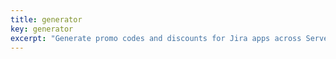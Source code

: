 ```yaml
---
title: generator
key: generator
excerpt: "Generate promo codes and discounts for Jira apps across Server, Data Center, and Cloud hosting environments with interactive selection tools."
---
```


[comment]: <> (<html>)

[comment]: <> (<head>)

[comment]: <> (    <script src="https://code.jquery.com/jquery-2.2.4.min.js" integrity="sha256-BbhdlvQf/xTY9gja0Dq3HiwQF8LaCRTXxZKRutelT44=" crossorigin="anonymous"></script>)

[comment]: <> (    <link href="https://cdn.jsdelivr.net/npm/select2@4.1.0-rc.0/dist/css/select2.min.css" rel="stylesheet" />)

[comment]: <> (    <script src="https://cdn.jsdelivr.net/npm/select2@4.1.0-rc.0/dist/js/select2.min.js"></script>)

[comment]: <> (</head>)

[comment]: <> (<div id="hosting" style="width: 100%; margin-bottom: 20px">)

[comment]: <> (    <label>Hosting</label>)

[comment]: <> (    <select class="hosting" name="hosting" style="width: 100%;">)

[comment]: <> (      <option value="SERVER">Server</option>)

[comment]: <> (      <option value="DC">Data center</option>)

[comment]: <> (      <option value="CLOUD">Cloud</option>)

[comment]: <> (    </select>)

[comment]: <> (</div>)

[comment]: <> (<div id="server" style="width: 100%; display: none; margin-bottom: 20px" >)

[comment]: <> (<label>Server apps</label>)

[comment]: <> (<select class="addons-server-select" name="addons-server-select" multiple="multiple" style="width: 100%;">)

[comment]: <> (  <option value="AL">Alabama</option>)

[comment]: <> (  <option value="WY">Wyoming</option>)

[comment]: <> (</select>)

[comment]: <> (</div>)

[comment]: <> (<div id="dc" style="width: 100%; display: none; margin-bottom: 20px">)

[comment]: <> (<label>Data center apps</label>)

[comment]: <> (<select class="addons-dc-select" name="addons-dc-select" multiple="multiple" style="width: 100%;">)

[comment]: <> (  <option value="AL">Alabama</option>)

[comment]: <> (  <option value="WY">Wyoming</option>)

[comment]: <> (</select>)

[comment]: <> (</div>)

[comment]: <> (<div id="cloud" style="width: 100%; display: none; margin-bottom: 20px">)

[comment]: <> (<label>Cloud apps</label>)

[comment]: <> (<select class="addons-cloud-select" name="addons-cloud-select" multiple="multiple" style="width: 100%;">)

[comment]: <> (  <option value="AL">Alabama</option>)

[comment]: <> (  <option value="WY">Wyoming</option>)

[comment]: <> (</select>)

[comment]: <> (</div>)

[comment]: <> (<div id="promo-code"></div>)

[comment]: <> (<script>)

[comment]: <> ( $&#40;document&#41;.ready&#40;function&#40;&#41; {)

[comment]: <> (    $&#40;'.hosting'&#41;.select2&#40;&#41;;)

[comment]: <> (    $&#40;'.addons-server-select'&#41;.select2&#40;&#41;;)

[comment]: <> (    $&#40;'.addons-dc-select'&#41;.select2&#40;&#41;;)

[comment]: <> (    $&#40;'.addons-cloud-select'&#41;.select2&#40;&#41;;)

[comment]: <> (    $&#40;'.hosting'&#41;.on&#40;'change', function&#40;&#41;{)

[comment]: <> (        if&#40;$&#40;'.hosting'&#41;.val&#40;&#41; == "SERVER"&#41;{)

[comment]: <> (            $&#40;'#server'&#41;.show&#40;&#41;;)

[comment]: <> (            $&#40;'#dc'&#41;.hide&#40;&#41;;)

[comment]: <> (            $&#40;'#cloud'&#41;.hide&#40;&#41;;)

[comment]: <> (        } else if&#40;$&#40;'.hosting'&#41;.val&#40;&#41; == "DC"&#41;{)

[comment]: <> (            $&#40;'#server'&#41;.hide&#40;&#41;;)

[comment]: <> (            $&#40;'#dc'&#41;.show&#40;&#41;;)

[comment]: <> (            $&#40;'.addons-cloud-select'&#41;.hide&#40;&#41;;)

[comment]: <> (        } else if&#40;$&#40;'.hosting'&#41;.val&#40;&#41; == "CLOUD"&#41;{)

[comment]: <> (            $&#40;'#server'&#41;.hide&#40;&#41;;)

[comment]: <> (            $&#40;'#dc'&#41;.hide&#40;&#41;;)

[comment]: <> (            $&#40;'#cloud'&#41;.show&#40;&#41;;)

[comment]: <> (        } else {)

[comment]: <> (            $&#40;'#server'&#41;.hide&#40;&#41;;)

[comment]: <> (            $&#40;'#dc'&#41;.hide&#40;&#41;;)

[comment]: <> (            $&#40;'#cloud'&#41;.hide&#40;&#41;;)

[comment]: <> (        })

[comment]: <> (    }&#41;;)

[comment]: <> (    $&#40;'.hosting'&#41;.trigger&#40;'change'&#41;)

[comment]: <> (}&#41;;  )

[comment]: <> (function generatePromo&#40;hosting, apps&#41;{)

[comment]: <> (})

[comment]: <> (</script>)

[comment]: <> (</html>)